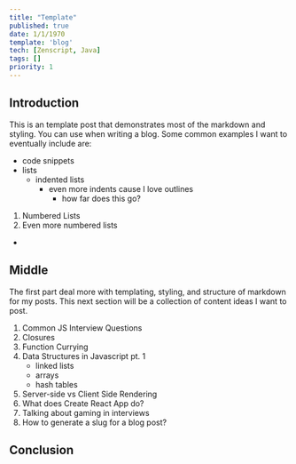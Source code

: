```yaml
---
title: "Template"
published: true
date: 1/1/1970
template: 'blog'
tech: [Zenscript, Java]
tags: []
priority: 1
---
```


## Introduction

This is an template post that demonstrates most of the markdown and styling. You can use when writing a blog. Some common examples I want to eventually include are:

- code snippets
- lists
  - indented lists
    - even more indents cause I love outlines
      - how far does this go?

1. Numbered Lists
2. Even more numbered lists

-

## Middle

The first part deal more with templating, styling, and structure of markdown for my posts. This next section will be a collection of content ideas I want to post.

1. Common JS Interview Questions
2. Closures
3. Function Currying
4. Data Structures in Javascript pt. 1
   - linked lists
   - arrays
   - hash tables
5. Server-side vs Client Side Rendering
6. What does Create React App do?
7. Talking about gaming in interviews
8. How to generate a slug for a blog post?

## Conclusion
